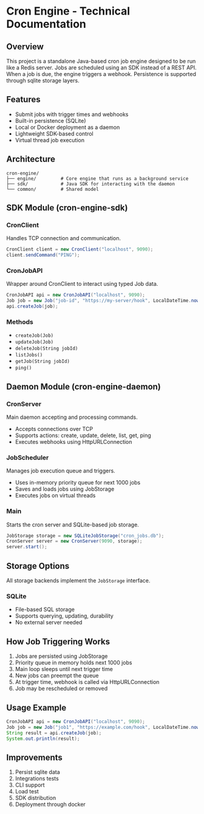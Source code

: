 # Cron Engine - Technical Documentation

## Overview

This project is a standalone Java-based cron job engine designed to be run like a Redis server. Jobs are scheduled using an SDK instead of a REST API. When a job is due, the engine triggers a webhook. Persistence is supported through sqlite storage layers.

## Features

- Submit jobs with trigger times and webhooks
- Built-in persistence (SQLite)
- Local or Docker deployment as a daemon
- Lightweight SDK-based control
- Virtual thread job execution

## Architecture

```
cron-engine/
├── engine/         # Core engine that runs as a background service
├── sdk/            # Java SDK for interacting with the daemon
└── common/         # Shared model
```

## SDK Module (cron-engine-sdk)

### CronClient

Handles TCP connection and communication.

```java
CronClient client = new CronClient("localhost", 9090);
client.sendCommand("PING");
```

### CronJobAPI

Wrapper around CronClient to interact using typed Job data.

```java
CronJobAPI api = new CronJobAPI("localhost", 9090);
Job job = new Job("job-id", "https://my-server/hook", LocalDateTime.now().plusSeconds(30), 60);
api.createJob(job);
```

### Methods

- `createJob(Job)`
- `updateJob(Job)`
- `deleteJob(String jobId)`
- `listJobs()`
- `getJob(String jobId)`
- `ping()`

## Daemon Module (cron-engine-daemon)

### CronServer

Main daemon accepting and processing commands.

- Accepts connections over TCP
- Supports actions: create, update, delete, list, get, ping
- Executes webhooks using HttpURLConnection

### JobScheduler

Manages job execution queue and triggers.

- Uses in-memory priority queue for next 1000 jobs
- Saves and loads jobs using JobStorage
- Executes jobs on virtual threads

### Main

Starts the cron server and SQLite-based job storage.

```java
JobStorage storage = new SQLiteJobStorage("cron_jobs.db");
CronServer server = new CronServer(9090, storage);
server.start();
```

## Storage Options

All storage backends implement the `JobStorage` interface.

### SQLite

- File-based SQL storage
- Supports querying, updating, durability
- No external server needed

## How Job Triggering Works

1. Jobs are persisted using JobStorage
2. Priority queue in memory holds next 1000 jobs
3. Main loop sleeps until next trigger time
4. New jobs can preempt the queue
5. At trigger time, webhook is called via HttpURLConnection
6. Job may be rescheduled or removed

## Usage Example

```java
CronJobAPI api = new CronJobAPI("localhost", 9090);
Job job = new Job("job1", "https://example.com/hook", LocalDateTime.now().plusSeconds(10), 30);
String result = api.createJob(job);
System.out.println(result);
```

## Improvements

1. Persist sqlite data
2. Integrations tests
3. CLI support
4. Load test
5. SDK distribution
6. Deployment through docker
